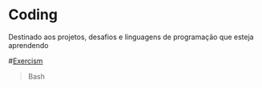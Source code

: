# Coding
Destinado aos projetos, desafios e linguagens de programação que esteja aprendendo

#[Exercism](https://exercism.org/)
> Bash
